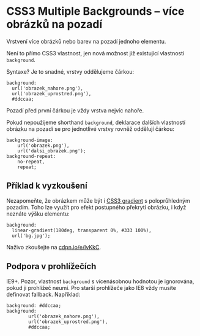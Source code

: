 CSS3 Multiple Backgrounds – více obrázků na pozadí
==================================================

Vrstvení více obrázků nebo barev na pozadí jednoho elementu.

Není to přímo CSS3 vlastnost, jen nová možnost již existující vlastnosti `background`.

Syntaxe? Je to snadné, vrstvy oddělujeme čárkou:

	background:
	  url('obrazek_nahore.png'),
	  url('obrazek_uprostred.png'),
	  #ddccaa;

Pozadí před první čárkou je vždy vrstva nejvíc nahoře.

Pokud nepoužijeme shorthand `background`, deklarace dalších vlastností obrázku na pozadí se pro jednotlivé vrstvy rovněž oddělují čárkou:

	background-image:
		url('obrazek.png'),
		url('dalsi_obrazek.png');
	background-repeat:
		no-repeat,
		repeat;


Příklad k vyzkoušení
--------------------

Nezapomeňte, že obrázkem může být i [CSS3 gradient](css3-gradients.md) s poloprůhledným pozadím. Toho lze využít pro efekt postupného překrytí obrázku, i když neznáte výšku elementu:

	background:
	  linear-gradient(180deg, transparent 0%, #333 100%),
	  url('bg.jpg');

Naživo zkoušejte na [cdpn.io/e/lvKkC](http://cdpn.io/e/lvKkC).


Podpora v prohlížečích
----------------------

IE9+. Pozor, vlastnost `background` s vícenásobnou hodnotou je ignorována, pokud ji prohlížeč neumí. Pro starší prohlížeče jako IE8 vždy musíte definovat fallback. Například:

	background: #ddccaa;
	background:
			url('obrazek_nahore.png'),
			url('obrazek_uprostred.png'),
			#ddccaa;
